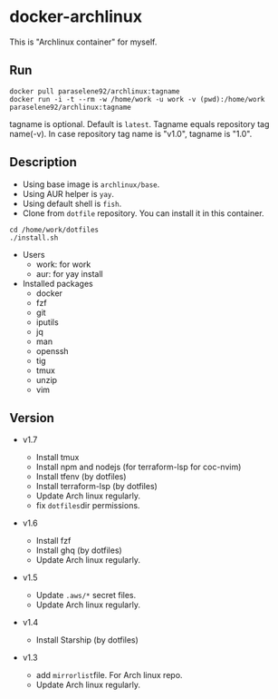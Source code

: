 # docker-archlinux

This is "Archlinux container" for myself.

## Run

```console
docker pull paraselene92/archlinux:tagname
docker run -i -t --rm -w /home/work -u work -v (pwd):/home/work paraselene92/archlinux:tagname
```

tagname is optional. Default is `latest`. Tagname equals repository tag name(-v). In case repository tag name is "v1.0", tagname is "1.0".

## Description

- Using base image is `archlinux/base`.
- Using AUR helper is `yay`.
- Using default shell is `fish`.
- Clone from `dotfile` repository. You can install it in this container.

```console
cd /home/work/dotfiles
./install.sh
```

- Users
  - work: for work
  - aur: for yay install
- Installed packages
  - docker
  - fzf
  - git
  - iputils
  - jq
  - man
  - openssh
  - tig
  - tmux
  - unzip
  - vim

## Version
- v1.7
  - Install tmux
  - Install npm and nodejs (for terraform-lsp for coc-nvim)
  - Install tfenv (by dotfiles)
  - Install terraform-lsp (by dotfiles)
  - Update Arch linux regularly.
  - fix `dotfiles`dir permissions.

- v1.6
  - Install fzf
  - Install ghq (by dotfiles)
  - Update Arch linux regularly.

- v1.5
  - Update `.aws/*` secret files.
  - Update Arch linux regularly.

- v1.4
  - Install Starship (by dotfiles)

- v1.3
  - add `mirrorlist`file. For Arch linux repo.
  - Update Arch linux regularly.
